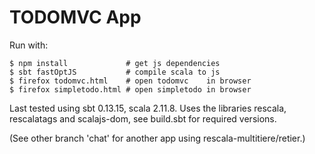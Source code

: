 # TODOMVC App

Run with:
~~~
$ npm install             # get js dependencies
$ sbt fastOptJS           # compile scala to js
$ firefox todomvc.html    # open todomvc    in browser
$ firefox simpletodo.html # open simpletodo in browser
~~~

Last tested using sbt 0.13.15, scala 2.11.8. Uses the libraries rescala,
rescalatags and scalajs-dom, see build.sbt for required versions.

(See other branch 'chat' for another app using rescala-multitiere/retier.)

